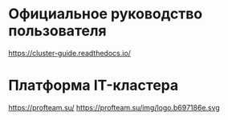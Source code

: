 # Официальное руководство пользователя
https://cluster-guide.readthedocs.io/

# Платформа IT-кластера
https://profteam.su/
https://profteam.su/img/logo.b697186e.svg
